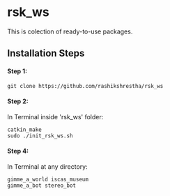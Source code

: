 # rsk_ws

This is colection of ready-to-use packages.

## Installation Steps

#### Step 1:
```
git clone https://github.com/rashikshrestha/rsk_ws
```

#### Step 2:
In Terminal inside 'rsk_ws' folder:
```
catkin_make
sudo ./init_rsk_ws.sh
```

#### Step 4:
In Terminal at any directory:
```
gimme_a_world iscas_museum
gimme_a_bot stereo_bot
```
